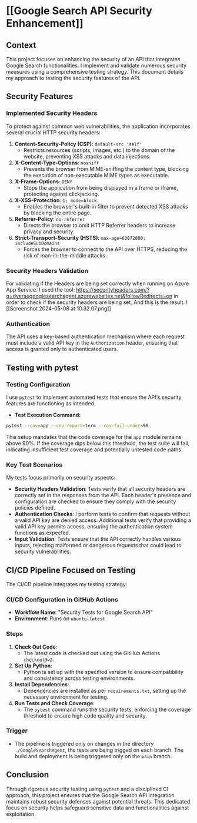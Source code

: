 # [[Google Search API Security Enhancement]]

## Context
This project focuses on enhancing the security of an API that integrates Google Search functionalities. I implement and validate numerous security measures using a comprehensive testing strategy. This document details my approach to testing the security features of the API.

## Security Features
### Implemented Security Headers
To protect against common web vulnerabilities, the application incorporates several crucial HTTP security headers:
1. **Content-Security-Policy (CSP)**: `default-src 'self'`
    - Restricts resources (scripts, images, etc.) to the domain of the website, preventing XSS attacks and data injections.
2. **X-Content-Type-Options**: `nosniff`
    - Prevents the browser from MIME-sniffing the content type, blocking the execution of non-executable MIME types as executable.
3. **X-Frame-Options**: `DENY`
    - Stops the application from being displayed in a frame or iframe, protecting against clickjacking.
4. **X-XSS-Protection**: `1; mode=block`
    - Enables the browser's built-in filter to prevent detected XSS attacks by blocking the entire page.
5. **Referrer-Policy**: `no-referrer`
    - Directs the browser to omit HTTP Referrer headers to increase privacy and security.
6. **Strict-Transport-Security (HSTS)**: `max-age=63072000; includeSubDomains`
    - Forces the browser to connect to the API over HTTPS, reducing the risk of man-in-the-middle attacks.

### Security Headers Validation
For validating if the Headers are being set correctly when running on Azure App Service. I used the tool: https://securityheaders.com/?q=dversegooglesearchagent.azurewebsites.net&followRedirects=on in order to check if the security headers are being set. And this is the result. 
![[Screenshot 2024-05-08 at 10.32.07.png]]

### Authentication
The API uses a key-based authentication mechanism where each request must include a valid API key in the `Authorization` header, ensuring that access is granted only to authenticated users.

## Testing with pytest
### Testing Configuration
I use `pytest` to implement automated tests that ensure the API's security features are functioning as intended.

- **Test Execution Command:**
```bash
pytest --cov=app --cov-report=term --cov-fail-under=90
```
This setup mandates that the code coverage for the `app` module remains above 90%. If the coverage dips below this threshold, the test suite will fail, indicating insufficient test coverage and potentially untested code paths.

### Key Test Scenarios
My tests focus primarily on security aspects:
- **Security Headers Validation**: Tests verify that all security headers are correctly set in the responses from the API. Each header's presence and configuration are checked to ensure they comply with the security policies defined.
- **Authentication Checks**: I perform tests to confirm that requests without a valid API key are denied access. Additional tests verify that providing a valid API key permits access, ensuring the authentication system functions as expected.
- **Input Validation**: Tests ensure that the API correctly handles various inputs, rejecting malformed or dangerous requests that could lead to security vulnerabilities.

## CI/CD Pipeline Focused on Testing
The CI/CD pipeline integrates my testing strategy:

### CI/CD Configuration in GitHub Actions
- **Workflow Name**: "Security Tests for Google Search API"
- **Environment**: Runs on `ubuntu-latest`

### Steps
1. **Check Out Code**:
    - The latest code is checked out using the GitHub Actions `checkout@v2`.
2. **Set Up Python**:
    - Python is set up with the specified version to ensure compatibility and consistency across testing environments.
3. **Install Dependencies**:
    - Dependencies are installed as per `requirements.txt`, setting up the necessary environment for testing.
4. **Run Tests and Check Coverage**:
    - The `pytest` command runs the security tests, enforcing the coverage threshold to ensure high code quality and security.

### Trigger
- The pipeline is triggered only on changes in the directory `./GoogleSearchAgent`, the tests are being trigged on each branch. The build and deployment is being triggered only on the `main` branch.

## Conclusion
Through rigorous security testing using `pytest` and a disciplined CI approach, this project ensures that the Google Search API integration maintains robust security defenses against potential threats. This dedicated focus on security helps safeguard sensitive data and functionalities against exploitation.